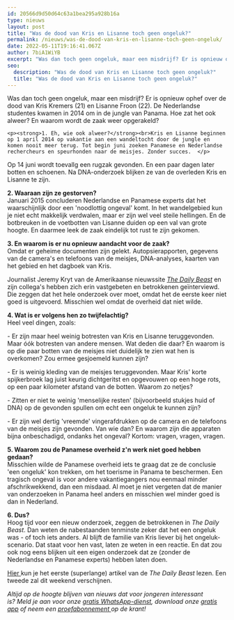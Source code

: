 ```yaml
---
id: 20566d9d50d64c63a1bea295a928b16a
type: nieuws
layout: post
title: "Was de dood van Kris en Lisanne toch geen ongeluk?"
permalink: /nieuws/was-de-dood-van-kris-en-lisanne-toch-geen-ongeluk/
date: 2022-05-11T19:16:41.067Z
author: 7biA1WiYB
excerpt: "Was dan toch geen ongeluk, maar een misdrijf? Er is opnieuw ophef over de dood van Kris Kremers (21) en Lisanne Froon (22). De Nederlandse studentes kwamen in 2014 om in de jungle van Panama. Hoe zat het ook alweer? En waarom wordt de zaak weer opgerakeld?  "
seo:
  description: "Was de dood van Kris en Lisanne toch geen ongeluk?"
  title: "Was de dood van Kris en Lisanne toch geen ongeluk?"
---
```

Was dan toch geen ongeluk, maar een misdrijf? Er is opnieuw ophef over de dood van Kris Kremers (21) en Lisanne Froon (22). De Nederlandse studentes kwamen in 2014 om in de jungle van Panama. Hoe zat het ook alweer? En waarom wordt de zaak weer opgerakeld?  

    <p><strong>1. Eh, wie ook alweer?</strong><br>Kris en Lisanne beginnen op 1 april 2014 op vakantie aan een wandeltocht door de jungle en komen nooit meer terug. Tot begin juni zoeken Panamese en Nederlandse rechercheurs en speurhonden naar de meisjes. Zonder succes.  </p>
<p>Op 14 juni wordt toevallg een rugzak gevonden. En een paar dagen later botten en schoenen. Na DNA-onderzoek blijken ze van de overleden Kris en Lisanne te zijn. </p>
<p><b>2. Waaraan zijn ze gestorven?</b><br>Januari 2015 concluderen Nederlandse en Panamese experts dat het waarschijnlijk door een 'noodlottig ongeval' komt. In het wandelgebied kun je niet echt makkelijk verdwalen, maar er zijn wel veel steile hellingen. En de botbreuken in de voetbotten van Lisanne duiden op een val van grote hoogte. En daarmee leek de zaak eindelijk tot rust te zijn gekomen.</p>
<p><strong>3. En waarom is er nu opnieuw aandacht voor de zaak?</strong><br>Omdat er geheime documenten zijn gelekt. Autopsierapporten, gegevens van de camera's en telefoons van de meisjes, DNA-analyses, kaarten van het gebied en het dagboek van Kris. </p>
<p>Journalist Jeremy Kryt van de Amerikaanse nieuwssite <a href="http://www.thedailybeast.com/articles/2016/07/24/death-on-the-serpent-river-how-the-lost-girls-of-panama-disappeared.html?via=desktop&amp;source=twitter"><em>The Daily Beast</em></a> en zijn collega's hebben zich erin vastgebeten en betrokkenen geïnterviewd. Die zeggen dat het hele onderzoek over moet, omdat het de eerste keer niet goed is uitgevoerd. Misschien wel omdat de overheid dat niet wilde. </p>
<p><strong>4. Wat is er volgens hen zo twijfelachtig?</strong><br>Heel veel dingen, zoals:</p>
<p>- Er zijn maar heel weinig botresten van Kris en Lisanne teruggevonden. Maar óók botresten van andere mensen. Wat deden die daar? En waarom is op die paar botten van de meisjes niet duidelijk te zien wat hen is overkomen? Zou ermee gesjoemeld kunnen zijn?</p>
<p>- Er is weinig kleding van de meisjes teruggevonden. Maar Kris' korte spijkerbroek lag juist keurig dichtgeritst en opgevouwen op een hoge rots, op een paar kilometer afstand van de botten. Waarom zo netjes?</p>
<p>- Zitten er niet te weinig 'menselijke resten' (bijvoorbeeld stukjes huid of DNA) op de gevonden spullen om echt een ongeluk te kunnen zijn?</p>
<p>- Er zijn wel dertig 'vreemde' vingerafdrukken op de camera en de telefoons van de meisjes zijn gevonden. Van wie dan? En waarom zijn die apparaten bijna onbeschadigd, ondanks het ongeval? Kortom: vragen, vragen, vragen.</p>
<p><strong>5. Waarom zou de Panamese overheid z'n werk niet goed hebben gedaan?</strong><br>Misschien wilde de Panamese overheid iets te graag dat ze de conclusie 'een ongeluk' kon trekken, om het toerisme in Panama te beschermen. Een tragisch ongeval is voor andere vakantiegangers nou eenmaal minder afschrikwekkend, dan een misdaad. Al moet je niet vergeten dat de manier van onderzoeken in Panama heel anders en misschien wel minder goed is dan in Nederland.</p>
<p><strong>6. Dus?</strong><br>Hoog tijd voor een nieuw onderzoek, zeggen de betrokkenen in <em>The Daily Beast</em>. Dan weten de nabestaanden tenminste zeker dat het een ongeluk was - of toch iets anders. Al blijft de familie van Kris liever bij het ongeluk-scenario. Dat staat voor hen vast, laten ze weten in een reactie. En dat zou ook nog eens blijken uit een eigen onderzoek dat ze (zonder de Nederlandse en Panamese experts) hebben laten doen.</p>
<p><a href="http://www.thedailybeast.com/articles/2016/07/24/death-on-the-serpent-river-how-the-lost-girls-of-panama-disappeared.html?via=desktop&amp;source=twitter">Hier </a>kun je het eerste (superlange) artikel van de <em>The Daily Beast</em> lezen. Een tweede zal dit weekend verschijnen. </p>
<p><em>Altijd op de hoogte blijven van nieuws dat voor jongeren interessant is? Meld je aan voor onze <a href="https://7dagen.netlify.app/whatsapp">gratis WhatsApp-dienst</a>, download onze <a href="https://7dagen.netlify.app/app">gratis app</a> of neem een <a href="https://abonneren.sevendays.nl/abonneren/abonnementen/ae/artikel">proefabonnement </a>op de krant!</em></p>  
